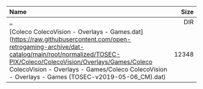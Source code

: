 |Name|Size|
|:---|---:|
|[..](../index.html)|DIR|
|[Coleco ColecoVision - Overlays - Games.dat](https://raw.githubusercontent.com/open-retrogaming-archive/dat-catalog/main/root/normalized/TOSEC-PIX/Coleco/ColecoVision/Overlays/Games/Coleco ColecoVision - Overlays - Games/Coleco ColecoVision - Overlays - Games (TOSEC-v2019-05-06_CM).dat)|12348|
